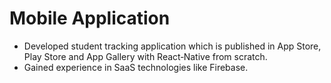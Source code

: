# Mobile Application

* Developed student tracking application which is published in App Store, Play Store and App Gallery with React‑Native from scratch.
* Gained experience in SaaS technologies like Firebase.